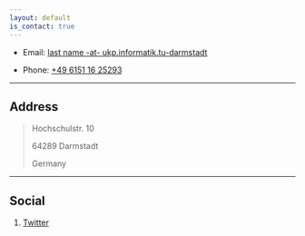 ```yaml
---
layout: default
is_contact: true
---
```


* Email: [last name -at- ukp.informatik.tu-darmstadt](mailto:klamm@ukp.informatik.tu-darmstadt.de)

* Phone: [+49 6151 16 25293](tel:+4961511625293)

---

## Address

> Hochschulstr. 10
>
> 64289 Darmstadt
>
> Germany

---

## Social
1. [Twitter](twitter.com/chklamm)

